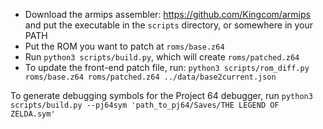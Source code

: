 - Download the armips assembler: <https://github.com/Kingcom/armips> and put the
  executable in the `scripts` directory, or somewhere in your PATH
- Put the ROM you want to patch at `roms/base.z64`
- Run `python3 scripts/build.py`, which will create `roms/patched.z64`
- To update the front-end patch file, run:
  ```python3 scripts/rom_diff.py roms/base.z64 roms/patched.z64 ../data/base2current.json```

To generate debugging symbols for the Project 64 debugger, run `python3 scripts/build.py --pj64sym 'path_to_pj64/Saves/THE LEGEND OF ZELDA.sym'`
